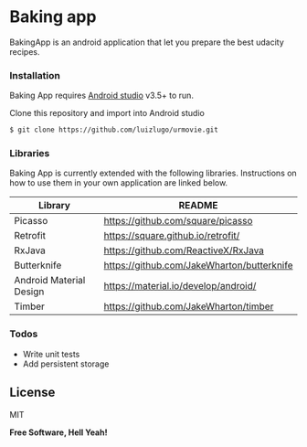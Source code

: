 # Baking app

BakingApp is an android application that let you prepare the best udacity recipes.

### Installation

Baking App requires [Android studio](https://developer.android.com/studio) v3.5+ to run.

Clone this repository and import into Android studio

```sh
$ git clone https://github.com/luizlugo/urmovie.git
```

### Libraries

Baking App is currently extended with the following libraries. Instructions on how to use them in your own application are linked below.

| Library | README |
| ------ | ------ |
| Picasso | https://github.com/square/picasso |
| Retrofit | https://square.github.io/retrofit/ |
| RxJava | https://github.com/ReactiveX/RxJava |
| Butterknife | https://github.com/JakeWharton/butterknife |
| Android Material Design | https://material.io/develop/android/ |
| Timber | https://github.com/JakeWharton/timber |

### Todos

 - Write unit tests
 - Add persistent storage

License
----

MIT


**Free Software, Hell Yeah!**

[//]: # (These are reference links used in the body of this note and get stripped out when the markdown processor does its job. There is no need to format nicely because it shouldn't be seen. Thanks SO - http://stackoverflow.com/questions/4823468/store-comments-in-markdown-syntax)


   [dill]: <https://github.com/joemccann/dillinger>
   [git-repo-url]: <https://github.com/joemccann/dillinger.git>
   [john gruber]: <http://daringfireball.net>
   [df1]: <http://daringfireball.net/projects/markdown/>
   [markdown-it]: <https://github.com/markdown-it/markdown-it>
   [Ace Editor]: <http://ace.ajax.org>
   [node.js]: <http://nodejs.org>
   [Twitter Bootstrap]: <http://twitter.github.com/bootstrap/>
   [jQuery]: <http://jquery.com>
   [@tjholowaychuk]: <http://twitter.com/tjholowaychuk>
   [express]: <http://expressjs.com>
   [AngularJS]: <http://angularjs.org>
   [Gulp]: <http://gulpjs.com>

   [PlDb]: <https://github.com/joemccann/dillinger/tree/master/plugins/dropbox/README.md>
   [PlGh]: <https://github.com/joemccann/dillinger/tree/master/plugins/github/README.md>
   [PlGd]: <https://github.com/joemccann/dillinger/tree/master/plugins/googledrive/README.md>
   [PlOd]: <https://github.com/joemccann/dillinger/tree/master/plugins/onedrive/README.md>
   [PlMe]: <https://github.com/joemccann/dillinger/tree/master/plugins/medium/README.md>
   [PlGa]: <https://github.com/RahulHP/dillinger/blob/master/plugins/googleanalytics/README.md>
